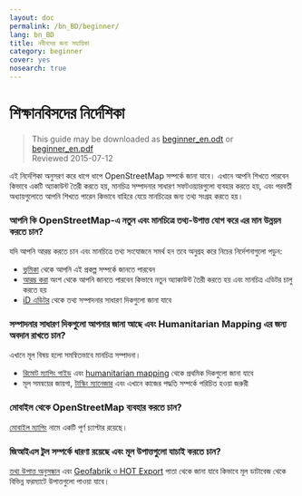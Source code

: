 ```yaml
---
layout: doc
permalink: /bn_BD/beginner/
lang: bn_BD
title: নবীনদের জন্য সহায়িকা
category: beginner
cover: yes
nosearch: true
---
```


শিক্ষানবিসদের নির্দেশিকা
================

> This guide may be downloaded as [beginner_en.odt](/files/beginner_en.odt) or [beginner_en.pdf](/files/beginner_en.pdf)  
> Reviewed 2015-07-12  

এই নির্দেশিকা অনুসরণ করে ধাপে ধাপে OpenStreetMap সম্পর্কে জানা যাবে। এখানে আপনি শিখতে পারবেন কিভাবে একটি অ্যাকাউন্ট তৈরী করতে হয়, মানচিত্র সম্পাদনার সাধারণ সফটওয়্যারগুলো ব্যবহার করতে হয়, এবং পরবর্তী অধ্যায়গুলোতে আপনি শিখতে পারেন কিভাবে বাহিরে যেয়ে মানচিত্রের জন্য তথ্য সংগ্রহ করতে হয়। 

### আপনি কি OpenStreetMap-এ নতুন এবং মানচিত্রে তথ্য-উপাত্ত যোগ করে এর মান উন্নয়ন করতে চান?

যদি আপনি আরম্ভ করতে চান এবং মানচিত্রে তথ্য সংযোজনে সমর্থ হন তবে অনুগ্রহ করে নিচের নির্দেশনাগুলো পড়ুন:
-  [ভূমিকা](/en/beginner/introduction/) থেকে আপনি এই প্রকল্প সম্পর্কে জানতে পারবেন
- [আরম্ভ করা](/en/beginner/start-osm/) অংশ থেকে আপনি জানতে পারবেন কিভাবে নতুন অ্যাকাউন্ট তৈরী করতে হয় এবং মানচিত্র এডিটর চালু করতে হয়
- [iD এডিটর](/en/beginner/id-editor/) থেকে তথ্য সম্পাদনার সাধারণ দিকগুলো জানা যাবে


### সম্পাদনার সাধারণ দিকগুলো আপনার জানা আছে এবং Humanitarian Mapping এর জন্য অবদান রাখতে চান?

এখানে মূল বিষয় হলো সমন্বিতভাবে মানচিত্র সম্পাদনা। 
- [রিমোট ম্যাপিং গাইড](/en/coordination/HOT-Remote-Response-Guide/) এবং [humanitarian mapping](/en/coordination/humanitarian/) থেকে প্রথমিক দিকগুলো জানা যাবে
- মূল সমন্বয়ের জায়গা, [টাস্কিং ম্যানেজার](/en/coordination/tasking-manager3/) এবং এখানে কাজের পদ্ধতি সম্পর্কে পরিচিত হওয়া জরুরী

### মোবাইল থেকে OpenStreetMap ব্যবহার করতে চান?

[মোবাইল ম্যাপিং](/en/mobile-mapping/) নামে একটি পূর্ণ চ্যাপ্টার রয়েছে।


### জিআইএস টুল সম্পর্কে ধারণা রয়েছে এবং মূল উপাত্তগুলো যাচাই করতে চান?

[তথ্য উপাত্ত অনুসন্ধান](/en/osm-data/getting-data/) এবং [Geofabrik ও HOT Export](/en/osm-data/geofabrik-and-hot-export/) পাতা থেকে জানা যাবে কিভাবে মূল ডাটাবেজ থেকে বিভিন্ন ফরম্যাটে উপাত্তগুলো পাওয়া যাবে।